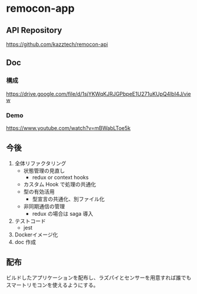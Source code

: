 # remocon-app

## API Repository

https://github.com/kazztech/remocon-api

## Doc

### 構成

https://drive.google.com/file/d/1sjYKWqKJRJGPbpeE1U271uKUpQ4lbI4J/view

### Demo

https://www.youtube.com/watch?v=mBWabLToe5k

## 今後

1. 全体リファクタリング
   - 状態管理の見直し
     - redux or context hooks
   - カスタム Hook で処理の共通化
   - 型の有効活用
     - 型宣言の共通化、別ファイル化
   - 非同期通信の管理
     - redux の場合は saga 導入
2. テストコード
   - jest
3. Dockerイメージ化
4. doc 作成

## 配布

ビルドしたアプリケーションを配布し、ラズパイとセンサーを用意すれば誰でもスマートリモコンを使えるようにする。
